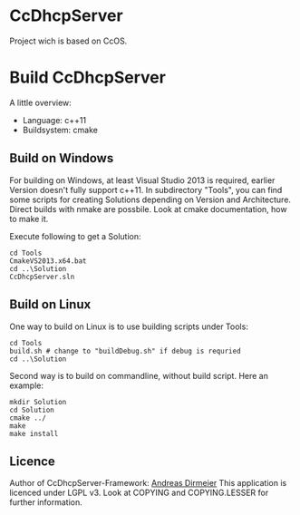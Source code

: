 # CcDhcpServer

Project wich is based on CcOS.

# Build CcDhcpServer

A little overview:
* Language: c++11
* Buildsystem: cmake

## Build on Windows

For building on Windows, at least Visual Studio 2013 is required, earlier Version doesn't fully support c++11.
In subdirectory "Tools", you can find some scripts for creating Solutions depending on Version and Architecture.
Direct builds with nmake are possbile. Look at cmake documentation, how to make it.

Execute following to get a Solution:

    cd Tools
    CmakeVS2013.x64.bat
    cd ..\Solution
    CcDhcpServer.sln
    
## Build on Linux

One way to build on Linux is to use building scripts under Tools:

    cd Tools
    build.sh # change to "buildDebug.sh" if debug is requried
    cd ..\Solution

Second way is to build on commandline, without build script.
Here an example:

    mkdir Solution
    cd Solution
    cmake ../
    make
    make install

## Licence

Author of CcDhcpServer-Framework: [Andreas Dirmeier](http://adirmeier.de)
This application is licenced under LGPL v3. Look at COPYING and COPYING.LESSER for further information.
